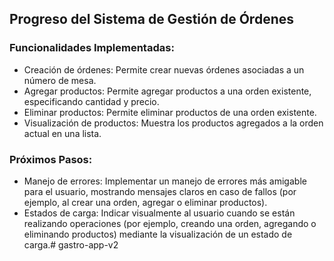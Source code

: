 ## Progreso del Sistema de Gestión de Órdenes

### Funcionalidades Implementadas:

*   Creación de órdenes: Permite crear nuevas órdenes asociadas a un número de mesa.
*   Agregar productos: Permite agregar productos a una orden existente, especificando cantidad y precio.
*   Eliminar productos: Permite eliminar productos de una orden existente.
*   Visualización de productos: Muestra los productos agregados a la orden actual en una lista.

### Próximos Pasos:

*   Manejo de errores: Implementar un manejo de errores más amigable para el usuario, mostrando mensajes claros en caso de fallos (por ejemplo, al crear una orden, agregar o eliminar productos).
*   Estados de carga: Indicar visualmente al usuario cuando se están realizando operaciones (por ejemplo, creando una orden, agregando o eliminando productos) mediante la visualización de un estado de carga.# gastro-app-v2
